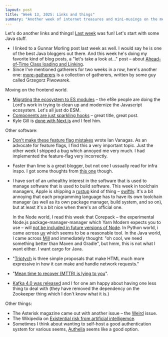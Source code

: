 ```yaml
---
layout: post
title: "Week 13, 2025: Links and things"
summary: "Another week of internet treasures and mini-musings on the meta-mechanics of our digital world!"
---
```


Let's do another links and things! [Last week](/posts/2025-03-23-week-12-links-and-things) was fun! Let's start with some Java stuff.

* I linked to a Gunnar Morling post last week as well. I would say he is one of the best Java bloggers out there. And this week he's doing my favorite kind of blog posts, a "let's take a look at..." post – about [Ahead-of-Time Class loading and Linking](https://www.morling.dev/blog/jep-483-aot-class-loading-linking/).  
* Since I've mentioned gatherers for two weeks in a row, here's another one: [more-gatherers](https://github.com/pivovarit/more-gatherers) is a collection of gatherers, written by some guy called Grzegorz Piwowarek. 

Moving on the frontend world.
* [Migrating the ecosystem to ES modules](https://e18e.dev/blog/migrating-the-ecosystem-to-esm.html) – the e18e people are doing the Lord's work in trying to clean up and modernize the Javascript ecosystem. Let's all just do ESM. 
* [Components are just sparkling hooks](https://www.bbss.dev/posts/sparkling-hooks/) – great title, great post.
* Kyle Gill is [done with Next.js](https://www.kylegill.com/essays/next-vs-tanstack/) and I feel him.  

Other software:
* [Don't make these feature flag mistakes](https://newsletter.posthog.com/p/dont-make-these-classic-feature-flag) wrote Ian Vanagas. As an advocate for feature flags, I find this a very important topic. Just the other week I shipped a bug which annoyed me very much. I had implemented the feature-flag very incorrectly.  
* Faster than lime is a great blogger, but not one I ussually read for infra inspo. I got some thoughts from [this one](https://fasterthanli.me/articles/impromptu-disaster-recovery) though.
* I have sort of an unhealthy interest in the software that is used to manage software that is used to build software. This week in toolchain managers, Apple is shipping a [rustup](https://rustup.rs/) kind of thing – [swiftly](https://www.swift.org/blog/introducing-swiftly_10/). It's a bit annoying that each programming language has to have its own toolchain manager (as well as its own package manager, build system, and so on), but at least it's a bit nice when there's an official one. 
  
  In the Node world, I read this week that Corepack – the experimental Node.js package-manager-manager which Yarn Modern expects you to use – will [not be included in future versions of Node](https://github.com/nodejs/TSC/pull/1697). In Python world, i came across [uv](https://github.com/astral-sh/uv) which seems to be a reasonable tool. In the Java world, I came across [Mill](https://mill-build.org/mill/index.html) and immediately thought: "oh cool, we need something better than Maven and Gradle", but hmm, this is not what I want either. I want cargo for Java.      
* "[Triptych](https://alexanderpetros.com/triptych/) is three simple proposals that make HTML much more expressive in how it can make and handle network requests."
* "[Mean time to recover (MTTR) is lying to you](https://resilienceinsoftware.org/news/1157532)".
* [Kafka 4.0 was released](https://www.mail-archive.com/announce@apache.org/msg09933.html) and I for one am happy about having one less thing to deal with (they have removed the dependency on the Zookeeper thing which I don't know what it is.)

Other things:
* The Asterisk magazine came out with another issue – the [Weird](https://asteriskmag.com/issues/09) issue. 
* The Wikipedia on [Existential risk from artificial intelligemce](https://en.wikipedia.org/wiki/Existential_risk_from_artificial_intelligence).
* Sometimes I think about wanting to self-host a good authentication system for various seems, [Authelia](https://www.authelia.com/) seems like a good option.
